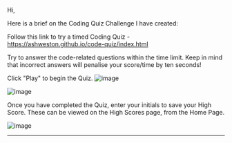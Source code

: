 Hi, 

Here is a brief on the Coding Quiz Challenge I have created:

Follow this link to try a timed Coding Quiz - https://ashweston.github.io/code-quiz/index.html

Try to answer the code-related questions within the time limit. Keep in mind that incorrect answers will penalise your score/time by ten seconds!

Click "Play" to begin the Quiz. 
![image](https://user-images.githubusercontent.com/93314333/148902878-672fa5cd-459a-49cf-bcb7-f12d97623131.png)

![image](https://user-images.githubusercontent.com/93314333/148902981-63578b1a-8062-4538-862c-b16b8a170bc7.png)

Once you have completed the Quiz, enter your initials to save your High Score. These can be viewed on the High Scores page, from the Home Page. 

![image](https://user-images.githubusercontent.com/93314333/148906660-283d8519-69f1-4d0b-8a46-9d8eda9640b1.png)






**********************************************************************************************************************************************************

